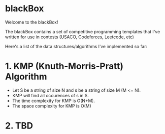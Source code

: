 # blackBox

Welcome to the blackBox!

The blackBox contains a set of competitive programming templates that I've written for use in contests (USACO, Codeforces, Leetcode, etc)

Here's a list of the data structures/algorithms I've implemented so far:

# 1. KMP (Knuth-Morris-Pratt) Algorithm
- Let S be a string of size N and s be a string of size M (M <= N).
- KMP will find all occurences of s in S.
- The time complexity for KMP is O(N+M).
- The space complexity for KMP is O(M)
# 2. TBD
